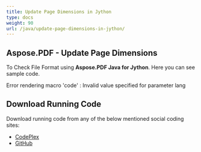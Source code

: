 ```yaml
---
title: Update Page Dimensions in Jython
type: docs
weight: 90
url: /java/update-page-dimensions-in-jython/
---
```


## **Aspose.PDF - Update Page Dimensions**
To Check File Format using **Aspose.PDF Java for Jython**. Here you can see sample code.

Error rendering macro 'code' : Invalid value specified for parameter lang
## **Download Running Code**
Download running code from any of the below mentioned social coding sites:

- [CodePlex](https://asposepdfjavajython.codeplex.com/releases)
- [GitHub](https://github.com/aspose-pdf/Aspose.PDF-for-Java/releases)
